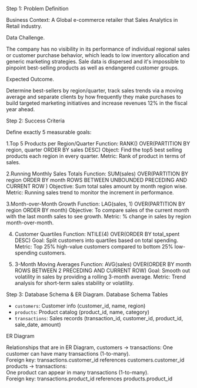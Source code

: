 Step 1: Problem Definition

Business Context: A Global e-commerce retailer that Sales Analytics in Retail industry.

Data Challenge.

The company has no visibility in its performance of individual regional sales or customer purchase behavior, which leads to low inventory allocation and generic marketing strategies. Sale data is dispersed and it's impossible to pinpoint best-selling products as well as endangered customer groups.

Expected Outcome.

Determine best-sellers by region/quarter, track sales trends via a moving average and separate clients by how frequently they make purchases to build targeted marketing initiatives and increase revenues 12% in the fiscal year ahead.

Step 2: Success Criteria

Define exactly 5 measurable goals:

1.Top 5 Products per Region/Quarter
 Function: RANK() OVER(PARTITION BY region, quarter ORDER BY sales DESC)
 Object: Find the top5 best selling products each region in every quarter.
 Metric: Rank of product in terms of sales.

2.Running Monthly Sales Totals
 Function: SUM(sales) OVER(PARTITION BY region ORDER BY month ROWS BETWEEN UNBOUNDED PRECEDING AND CURRENT ROW )
 Objective: Sum total sales amount by month region wise.
 Metric: Running sales trend to monitor the increment in performance.

3.Month-over-Month Growth
 Function: LAG(sales, 1) OVER(PARTITION BY region ORDER BY month)
 Objective: To compare sales of the current month with the last month sales to see growth.
 Metric: % change in sales by region month-over-month.

4. Customer Quartiles
 Function: NTILE(4) OVER(ORDER BY total_spent DESC)
 Goal: Split customers into quartiles based on total spending.
 Metric: Top 25% high-value customers compared to bottom 25% low-spending customers.

5. 3-Month Moving Averages
 Function: AVG(sales) OVER(ORDER BY month ROWS BETWEEN 2 PRECEDING AND CURRENT ROW)
 Goal: Smooth out volatility in sales by providing a rolling 3-month average.
 Metric: Trend analysis for short-term sales stability or volatility.

Step 3: Database Schema & ER Diagram.
Database Schema
Tables
- `customers`: Customer info (customer_id, name, region)
- `products`: Product catalog (product_id, name, category)
- `transactions`: Sales records (transaction_id, customer_id, product_id, sale_date, amount)

 ER Diagram
 
Relationships that are in ER Diagram,
customers → transactions:
One customer can have many transactions (1-to-many).  
Foreign key: transactions.customer_id references customers.customer_id  
products → transactions:  
One product can appear in many transactions (1-to-many).  
Foreign key: transactions.product_id references products.product_id






